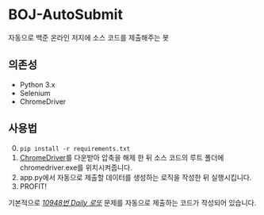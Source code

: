 # BOJ-AutoSubmit
자동으로 백준 온라인 저지에 소스 코드를 제출해주는 봇

## 의존성
- Python 3.x
- Selenium
- ChromeDriver

## 사용법
0. `pip install -r requirements.txt`
1. [ChromeDriver](http://chromedriver.chromium.org/downloads)를 다운받아 압축을 해제 한 뒤 소스 코드의 루트 폴더에 chromedriver.exe를 위치시켜줍니다.
2. app.py에서 자동으로 제출할 데이터를 생성하는 로직을 작성한 뒤 실행시킵니다.
3. PROFIT!

기본적으로 *[10948번 Daily 로또](https://www.acmicpc.net/problem/10948)* 문제를 자동으로 제출하는 코드가 작성되어 있습니다.